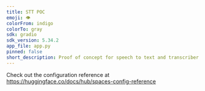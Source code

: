 ```yaml
---
title: STT POC
emoji: 👁
colorFrom: indigo
colorTo: gray
sdk: gradio
sdk_version: 5.34.2
app_file: app.py
pinned: false
short_description: Proof of concept for speech to text and transcriber
---
```


Check out the configuration reference at https://huggingface.co/docs/hub/spaces-config-reference
